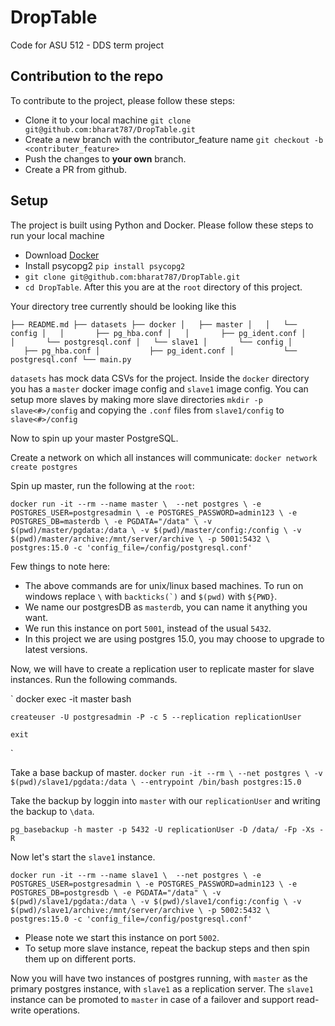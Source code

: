 # DropTable
Code for ASU 512 - DDS term project

## Contribution to the repo

To contribute to the project, please follow these steps:
- Clone it to your local machine `git clone git@github.com:bharat787/DropTable.git`
- Create a new branch with the contributor_feature name `git checkout -b <contributer_feature>`
- Push the changes to **your own** branch.
- Create a PR from github.

## Setup

The project is built using Python and Docker. Please follow these steps to run your local machine
- Download [Docker](https://docs.docker.com/get-docker/)
- Install psycopg2 `pip install psycopg2`
- `git clone git@github.com:bharat787/DropTable.git`
- `cd DropTable`. After this you are at the `root` directory of this project. 
  
Your directory tree currently should be looking like this

`
    ├── README.md
    ├── datasets
    ├── docker
    │   ├── master
    │   │   └── config
    │   │       ├── pg_hba.conf
    │   │       ├── pg_ident.conf
    │   │       └── postgresql.conf
    │   └── slave1
    │       └── config
    │           ├── pg_hba.conf
    │           ├── pg_ident.conf
    │           └── postgresql.conf
    └── main.py
`

`datasets` has mock data CSVs for the project. Inside the `docker` directory you has a `master` docker image config and `slave1` image config. You can setup more slaves 
by making more slave directories `mkdir -p slave<#>/config` and copying the `.conf` files from `slave1/config` to `slave<#>/config`

Now to spin up your master PostgreSQL.

Create a network on which all instances will communicate:
`docker network create postgres`

Spin up master, run the following at the `root`:

`
    docker run -it --rm --name master \ 
    --net postgres \
    -e POSTGRES_USER=postgresadmin \
    -e POSTGRES_PASSWORD=admin123 \
    -e POSTGRES_DB=masterdb \
    -e PGDATA="/data" \
    -v $(pwd)/master/pgdata:/data \
    -v $(pwd)/master/config:/config \
    -v $(pwd)/master/archive:/mnt/server/archive \
    -p 5001:5432 \
    postgres:15.0 -c 'config_file=/config/postgresql.conf'
`

Few things to note here:
- The above commands are for unix/linux based machines. To run on windows replace `\` with ``backticks(`)`` and `$(pwd)` with `${PWD}`.
- We name our postgresDB as `masterdb`, you can name it anything you want.
- We run this instance on port `5001`, instead of the usual `5432`.
- In this project we are using postgres 15.0, you may choose to upgrade to latest versions.

Now, we will have to create a replication user to replicate master for slave instances. Run the following commands.

`
    docker exec -it master bash

    createuser -U postgresadmin -P -c 5 --replication replicationUser

    exit
`

Take a base backup of master.
`
    docker run -it --rm \
    --net postgres \
    -v $(pwd)/slave1/pgdata:/data \
    --entrypoint /bin/bash postgres:15.0
`

Take the backup by loggin into `master` with our `replicationUser` and writing the backup to `\data`.

`pg_basebackup -h master -p 5432 -U replicationUser -D /data/ -Fp -Xs -R`

Now let's start the `slave1` instance.

`
    docker run -it --rm --name slave1 \ 
    --net postgres \
    -e POSTGRES_USER=postgresadmin \
    -e POSTGRES_PASSWORD=admin123 \
    -e POSTGRES_DB=postgresdb \
    -e PGDATA="/data" \
    -v $(pwd)/slave1/pgdata:/data \
    -v $(pwd)/slave1/config:/config \
    -v $(pwd)/slave1/archive:/mnt/server/archive \
    -p 5002:5432 \
    postgres:15.0 -c 'config_file=/config/postgresql.conf'
`

- Please note we start this instance on port `5002`.
- To setup more slave instance, repeat the backup steps and then spin them up on different ports.

Now you will have two instances of postgres running, with `master` as the primary postgres instance, with `slave1` as a replication server.
The `slave1` instance can be promoted to `master` in case of a failover and support read-write operations.